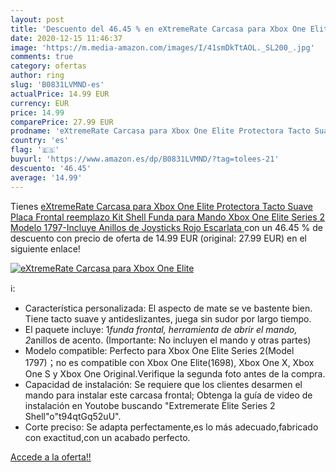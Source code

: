 ```yaml
---
layout: post
title: 'Descuento del 46.45 % en eXtremeRate Carcasa para Xbox One Elite '
date: 2020-12-15 11:46:37
image: 'https://m.media-amazon.com/images/I/41smDkTtAOL._SL200_.jpg'
comments: true
category: ofertas
author: ring
slug: 'B0831LVMND-es'
actualPrice: 14.99 EUR
currency: EUR
price: 14.99
comparePrice: 27.99 EUR
prodname: 'eXtremeRate Carcasa para Xbox One Elite Protectora Tacto Suave Placa Frontal reemplazo Kit Shell Funda para Mando Xbox One Elite Series 2 Modelo 1797-Incluye Anillos de Joysticks Rojo Escarlata '
country: 'es'
flag: '🇪🇸'
buyurl: 'https://www.amazon.es/dp/B0831LVMND/?tag=tolees-21'
descuento: '46.45'
average: '14.99'
---
```


Tienes [eXtremeRate Carcasa para Xbox One Elite Protectora Tacto Suave Placa Frontal reemplazo Kit Shell Funda para Mando Xbox One Elite Series 2 Modelo 1797-Incluye Anillos de Joysticks Rojo Escarlata ](https://www.amazon.es/dp/B0831LVMND/?tag=tolees-21) con un 46.45 % de descuento con precio de oferta de 14.99 EUR (original: 27.99 EUR) en el siguiente enlace!

[![eXtremeRate Carcasa para Xbox One Elite ](https://m.media-amazon.com/images/I/41smDkTtAOL._SL200_.jpg)](https://www.amazon.es/dp/B0831LVMND/?tag=tolees-21)

ℹ️:

- Característica personalizada: El aspecto de mate se ve bastente bien. Tiene tacto suave y antideslizantes, juega sin sudor por largo tiempo.
- El paquete incluye: 1*funda frontal, herramienta de abrir el mando, 2*anillos de acento. (Importante: No incluyen el mando y otras partes)
- Modelo compatible: Perfecto para Xbox One Elite Series 2(Model 1797)；no es compatible con Xbox One Elite(1698), Xbox One X, Xbox One S y Xbox One Original.Verifique la segunda foto antes de la compra.
- Capacidad de instalación: Se requiere que los clientes desarmen el mando para instalar este carcasa frontal; Obtenga la guía de video de instalación en Youtobe buscando "Extremerate Elite Series 2 Shell"o"t94qtGq52uU".
- Corte preciso: Se adapta perfectamente,es lo más adecuado,fabricado con exactitud,con un acabado perfecto.

[Accede a la oferta!!](https://www.amazon.es/dp/B0831LVMND/?tag=tolees-21)
